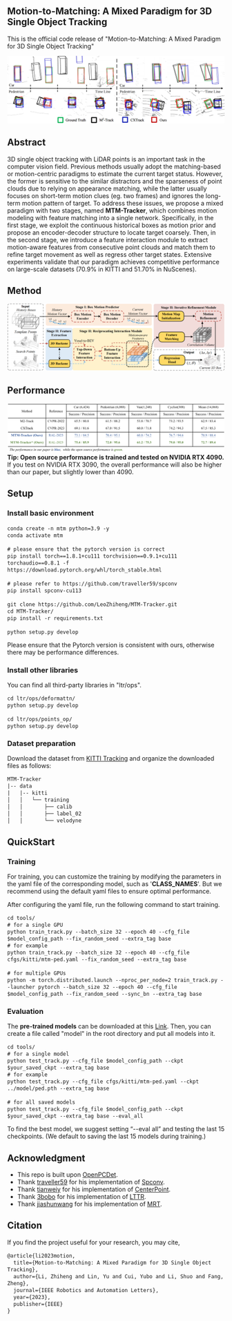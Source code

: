 ## Motion-to-Matching: A Mixed Paradigm for 3D Single Object Tracking

This is the official code release of "Motion-to-Matching: A Mixed Paradigm for 3D Single Object Tracking"

![](https://github.com/LeoZhiheng/MTM-Tracker/blob/main/picture/Quantitative_results.png)

## Abstract

3D single object tracking with LiDAR points is an important task in the computer vision field. Previous methods usually adopt the matching-based or motion-centric paradigms to estimate the current target status. However, the former is sensitive to the similar distractors and the sparseness of point clouds due to relying on appearance matching, while the latter usually focuses on short-term motion clues (eg. two frames) and ignores the long-term motion pattern of target. To address these issues, we propose a mixed paradigm with two stages, named **MTM-Tracker**, which combines motion modeling with feature matching into a single network. Specifically, in the first stage, we exploit the continuous historical boxes as motion prior and propose an encoder-decoder structure to locate target coarsely. Then, in the second stage, we introduce a feature interaction module to extract motion-aware features from consecutive point clouds and match them to refine target movement as well as regress other target states. Extensive experiments validate that our paradigm achieves competitive performance on large-scale datasets (70.9\% in KITTI and 51.70\% in NuScenes).

## Method

![](https://github.com/LeoZhiheng/MTM-Tracker/blob/main/picture/MTM-Tracker.png)

## Performance

![](https://github.com/LeoZhiheng/MTM-Tracker/blob/main/picture/Performance_x.png)
**Tip: Open source performance is trained and tested on NVIDIA RTX 4090.** If you test on NVIDIA RTX 3090, the overall performance will also be higher than our paper, but slightly lower than 4090.

## Setup
### Install basic environment
```
conda create -n mtm python=3.9 -y
conda activate mtm

# please ensure that the pytorch version is correct
pip install torch==1.8.1+cu111 torchvision==0.9.1+cu111 torchaudio==0.8.1 -f https://download.pytorch.org/whl/torch_stable.html

# please refer to https://github.com/traveller59/spconv
pip install spconv-cu113

git clone https://github.com/LeoZhiheng/MTM-Tracker.git
cd MTM-Tracker/
pip install -r requirements.txt

python setup.py develop
```
Please ensure that the Pytorch version is consistent with ours, otherwise there may be performance differences.

### Install other libraries
You can find all third-party libraries in "ltr/ops".

```
cd ltr/ops/deformattn/
python setup.py develop

cd ltr/ops/points_op/
python setup.py develop
```

### Dataset preparation
Download the dataset from [KITTI Tracking](https://www.cvlibs.net/datasets/kitti/) and organize the downloaded files as follows:

```
MTM-Tracker                                           
|-- data                                     
|   |-- kitti                                                                          
│   │   └── training
│   │       ├── calib
│   │       ├── label_02
│   │       └── velodyne
```

## QuickStart
### Training
For training, you can customize the training by modifying the parameters in the yaml file of the corresponding model, such as '**CLASS_NAMES**'. But we recommend using the default yaml files to ensure optimal performance.

After configuring the yaml file, run the following command to start training.

```
cd tools/
# for a single GPU
python train_track.py --batch_size 32 --epoch 40 --cfg_file $model_config_path --fix_random_seed --extra_tag base
# for example
python train_track.py --batch_size 32 --epoch 40 --cfg_file cfgs/kitti/mtm-ped.yaml --fix_random_seed --extra_tag base

# for multiple GPUs
python -m torch.distributed.launch --nproc_per_node=2 train_track.py --launcher pytorch --batch_size 32 --epoch 40 --cfg_file $model_config_path --fix_random_seed --sync_bn --extra_tag base
```

### Evaluation
The **pre-trained models** can be downloaded at this [Link](https://drive.google.com/drive/folders/1uxbtL8XY8au9R46xxnl598w6NPOMegIV). Then, you can create a file called "model" in the root directory and put all models into it.

```
cd tools/
# for a single model
python test_track.py --cfg_file $model_config_path --ckpt $your_saved_ckpt --extra_tag base
# for example
python test_track.py --cfg_file cfgs/kitti/mtm-ped.yaml --ckpt ../model/ped.pth --extra_tag base

# for all saved models
python test_track.py --cfg_file $model_config_path --ckpt $your_saved_ckpt --extra_tag base --eval_all
```

To find the best model, we suggest setting “--eval all” and testing the last 15 checkpoints.
(We default to saving the last 15 models during training.)

## Acknowledgment
- This repo is built upon [OpenPCDet](https://github.com/open-mmlab/OpenPCDet).
- Thank [traveller59](https://github.com/traveller59) for his implementation of [Spconv](https://github.com/traveller59/spconv).
- Thank [tianweiy](https://github.com/tianweiy) for his implementation of [CenterPoint](https://github.com/tianweiy/CenterPoint).
- Thank [3bobo](https://github.com/3bobo) for his implementation of [LTTR](https://github.com/3bobo/lttr).
- Thank [jiashunwang](https://github.com/jiashunwang) for his implementation of [MRT](https://github.com/jiashunwang/MRT).

## Citation
If you find the project useful for your research, you may cite,

```
@article{li2023motion,
  title={Motion-to-Matching: A Mixed Paradigm for 3D Single Object Tracking},
  author={Li, Zhiheng and Lin, Yu and Cui, Yubo and Li, Shuo and Fang, Zheng},
  journal={IEEE Robotics and Automation Letters},
  year={2023},
  publisher={IEEE}
}
```
